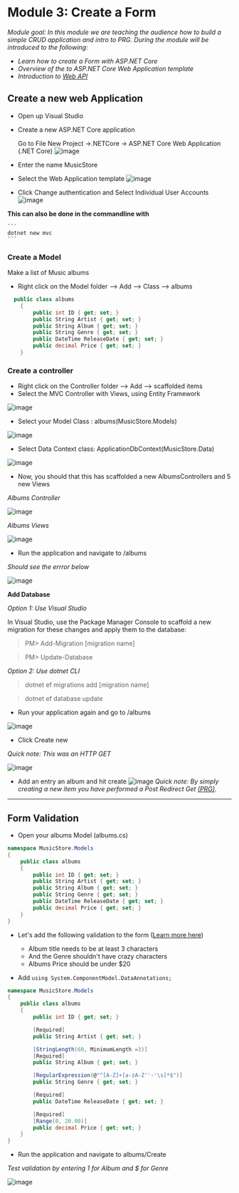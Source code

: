 # Module 3: Create a Form 

*Module goal: In this module we are teaching the audience how to build a simple CRUD application and intro to PRG. During  the module will be introduced to the following:*
- *Learn how to create a Form with ASP.NET Core*
- *Overview of the to ASP.NET Core Web Application template*
- *Introduction to [Web API](https://docs.asp.net/en/latest/tutorials/first-web-api.html)*

## Create a new web Application
- Open up Visual Studio
- Create a new ASP.NET Core application 

    Go to File New Project ->.NETCore -> ASP.NET Core Web Application (.NET Core)
    ![image](https://cloud.githubusercontent.com/assets/2546640/23097413/12b3d5de-f601-11e6-83e7-548dddd63159.png)
   
- Enter the name MusicStore
- Select the Web Application template
![image](https://cloud.githubusercontent.com/assets/2546640/23229530/a1022f06-f90e-11e6-8a57-5e6861c53d8a.PNG)
- Click Change authentication and Select Individual User Accounts
![image](https://cloud.githubusercontent.com/assets/2546640/23229622/f24133a8-f90e-11e6-8fae-a1652cab2478.PNG)


**This can also be done in the commandline with**
  
    ```
    dotnet new mvc
    ```
### Create a Model 
Make a list of Music albums
- Right click on the Model folder --> Add --> Class --> albums
```C#
  public class albums
    {
        public int ID { get; set; }
        public String Artist { get; set; }
        public String Album { get; set; }
        public String Genre { get; set; }
        public DateTime ReleaseDate { get; set; }
        public decimal Price { get; set; }
    }
```
### Create a controller 
- Right click on the Controller folder --> Add --> scaffolded items 
- Select the MVC Controller with Views, using Entity Framework 

![image](https://cloud.githubusercontent.com/assets/2546640/23244833/09e91150-f956-11e6-9c4b-ddca1961fe65.PNG)

- Select your Model Class : albums(MusicStore.Models)

![image](https://cloud.githubusercontent.com/assets/2546640/23244907/80064204-f956-11e6-8b25-1b84e6227c98.PNG)

- Select Data Context class: ApplicationDbContext(MusicStore.Data)

![image](https://cloud.githubusercontent.com/assets/2546640/23244967/ea4259a0-f956-11e6-83f2-5457b0cd248a.PNG)

- Now, you should that this has scaffolded a new AlbumsControllers and 5 new Views

*Albums Controller*

![image](https://cloud.githubusercontent.com/assets/2546640/23245055/b878ec6c-f957-11e6-889a-372ea2e4bdf3.PNG)

*Albums Views*

![image](https://cloud.githubusercontent.com/assets/2546640/23245066/bff368c8-f957-11e6-97d7-c5fead3e9b78.PNG)

- Run the application and navigate to /albums

*Should see the errror below*

![image](https://cloud.githubusercontent.com/assets/2546640/23279240/72048792-f9e2-11e6-89de-0e02b16e1a78.PNG)

**Add Database**

*Option 1: Use Visual Studio*

In Visual Studio, use the Package Manager Console to scaffold a new migration for these changes and apply them to the database:

>PM> Add-Migration [migration name]

>PM> Update-Database 

*Option 2: Use dotnet CLI*
> dotnet ef migrations add [migration name] 

> dotnet ef database update 

- Run your application again and go to /albums

![image](https://cloud.githubusercontent.com/assets/2546640/23284042/4e6c78de-f9f7-11e6-97ed-67e2fc0b6431.PNG)

 - Click Create new

 *Quick note: This was an HTTP GET* 

 ![image](https://cloud.githubusercontent.com/assets/2546640/23285222/d7667f26-f9fd-11e6-878d-84278f40ecca.PNG)

- Add an entry an album and hit create
![image](https://cloud.githubusercontent.com/assets/2546640/23369507/8bc3258a-fcdf-11e6-913c-7ece4270deae.PNG)
*Quick note: By simply creating a new item you have performed a Post Redirect Get [(PRG)](https://en.wikipedia.org/wiki/Post/Redirect/Get).*

******
## Form Validation 

- Open your albums Model (albums.cs) 
```C#
namespace MusicStore.Models
{
    public class albums
    {
        public int ID { get; set; }
        public String Artist { get; set; }
        public String Album { get; set; }
        public String Genre { get; set; }
        public DateTime ReleaseDate { get; set; }
        public decimal Price { get; set; }
    }
}
```
- Let's add the following validation to the form ([Learn more here](https://docs.microsoft.com/en-us/aspnet/core/mvc/models/validation))

    - Album title needs to be at least 3 characters
    - And the Genre shouldn't have crazy characters
    - Albums Price should be under $20 
- Add `using System.ComponentModel.DataAnnotations;`
```C#
namespace MusicStore.Models
{
    public class albums
    {
        public int ID { get; set; }

        [Required]
        public String Artist { get; set; }

        [StringLength(60, MinimumLength =3)]
        [Required]
        public String Album { get; set; }

        [RegularExpression(@"^[A-Z]+[a-zA-Z''-'\s]*$")]
        public String Genre { get; set; }

        [Required]
        public DateTime ReleaseDate { get; set; }

        [Required]
        [Range(0, 20.00)]
        public decimal Price { get; set; }
    }
}

```
- Run the application and navigate to albums/Create 

*Test validation by entering 1 for Album and $ for Genre*

![image](https://cloud.githubusercontent.com/assets/2546640/23374172/130540c6-fcf1-11e6-9b39-8cb9ec63c931.PNG)

